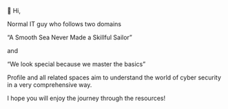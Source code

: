 👋 Hi,

Normal IT guy who follows two domains

  “A Smooth Sea Never Made a Skillful Sailor”

and

  “We look special because we master the basics”
  
  
Profile and all related spaces aim to understand the world of cyber security in a very comprehensive way.

I hope you will  enjoy the journey through the resources!
